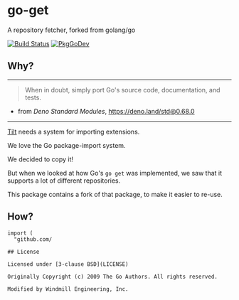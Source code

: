 # go-get

A repository fetcher, forked from golang/go

[![Build Status](https://circleci.com/gh/tilt-dev/go-get/tree/master.svg?style=shield)](https://circleci.com/gh/tilt-dev/go-get)
[![PkgGoDev](https://pkg.go.dev/badge/github.com/tilt-dev/go-get)](https://pkg.go.dev/github.com/tilt-dev/go-get)

## Why?

---

> When in doubt, simply port Go's source code, documentation, and tests.

- from *Deno Standard Modules*, https://deno.land/std@0.68.0

---

[Tilt](https://tilt.dev/) needs a system for importing extensions.

We love the Go package-import system.

We decided to copy it!

But when we looked at how Go's `go get` was implemented, 
we saw that it supports a lot of different repositories.

This package contains a fork of that package, to make it easier to re-use.

## How?

```
import (
  "github.com/

## License

Licensed under [3-clause BSD](LICENSE)

Originally Copyright (c) 2009 The Go Authors. All rights reserved.

Modified by Windmill Engineering, Inc.
